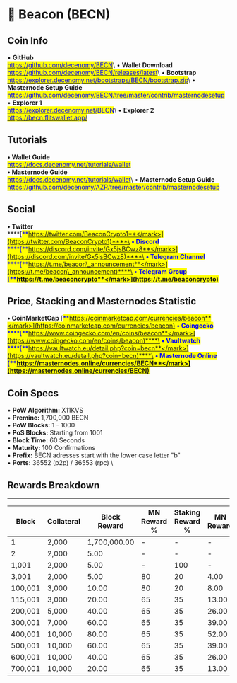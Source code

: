 # 🔸 Beacon (BECN)

## Coin Info

• **GitHub**\
[<mark style="color:blue;">https://github.com/decenomy/BECN</mark>](https://github.com/decenomy/BECN)<mark style="color:blue;"></mark>\ <mark style="color:blue;"></mark>• **Wallet Download**\
[<mark style="color:blue;">https://github.com/decenomy/BECN/releases/latest</mark>](https://github.com/decenomy/BECN/releases/latest)<mark style="color:blue;"></mark>\ <mark style="color:blue;"></mark>• **Bootstrap**\
[<mark style="color:blue;">https://explorer.decenomy.net/bootstraps/BECN/bootstrap.zip</mark>](https://explorer.decenomy.net/bootstraps/BECN/bootstrap.zip)<mark style="color:blue;"></mark>\ <mark style="color:blue;"></mark>• **Masternode Setup Guide**\
[<mark style="color:blue;">https://github.com/decenomy/BECN/tree/master/contrib/masternodesetup</mark>](https://github.com/decenomy/BECN/tree/master/contrib/masternodesetup)\
• **Explorer 1** \
[<mark style="color:blue;">https://explorer.decenomy.net/</mark>](https://explorer.decenomy.net/BECN)<mark style="color:blue;">BECN</mark>\ <mark style="color:blue;"></mark>• **Explorer 2**\
[<mark style="color:blue;">https://becn.flitswallet.app/</mark>](https://becn.flitswallet.app/)

## Tutorials

**• Wallet Guide**\
[<mark style="color:blue;">https://docs.decenomy.net/tutorials/wallet</mark>](../tutorials/wallet/)\
**• Masternode Guide**\
[<mark style="color:blue;">https://docs.decenomy.net/tutorials/wallet</mark>](../tutorials/wallet/)<mark style="color:blue;"></mark>\ <mark style="color:blue;"></mark>• **Masternode Setup Guide**\
[<mark style="color:blue;">https://github.com/decenomy/AZR/tree/master/contrib/masternodesetup</mark>](https://github.com/decenomy/AZR/tree/master/contrib/masternodesetup)

## Social

**• Twitter**\
****[<mark style="color:blue;">**https://twitter.com/BeaconCrypto1**</mark>](https://twitter.com/BeaconCrypto1)****\
**• Discord**\
****[<mark style="color:blue;">**https://discord.com/invite/Gx5jsBCwz8**</mark>](https://discord.com/invite/Gx5jsBCwz8)****\
**• Telegram Channel**\
****[<mark style="color:blue;">**https://t.me/beacon\_announcement**</mark>](https://t.me/beacon\_announcement)****\
**• Telegram Group**\
****[<mark style="color:blue;">**https://t.me/beaconcrypto**</mark>](https://t.me/beaconcrypto)<mark style="color:blue;">****</mark>

## Price, Stacking and Masternodes Statistic

**• CoinMarketCap**                                         [<mark style="color:blue;">**https://coinmarketcap.com/currencies/beacon**</mark>](https://coinmarketcap.com/currencies/beacon)                                                                                 **• Coingecko**\
****[<mark style="color:blue;">**https://www.coingecko.com/en/coins/beacon**</mark>](https://www.coingecko.com/en/coins/beacon)****\
**• Vaultwatch**\
****[<mark style="color:blue;">**https://vaultwatch.eu/detail.php?coin=becn**</mark>](https://vaultwatch.eu/detail.php?coin=becn)****\
**• Masternode Online**\
****[<mark style="color:blue;">**https://masternodes.online/currencies/BECN**</mark>](https://masternodes.online/currencies/BECN)<mark style="color:blue;">****</mark>

## Coin Specs

• **PoW Algorithm:** X11KVS\
• **Premine:** 1,700,000 BECN \
• **PoW Blocks:** 1 - 1000\
• **PoS Blocks:** Starting from 1001\
• **Block Time:** 60 Seconds\
• **Maturity:** 100 Confirmations\
• **Prefix:** BECN adresses start with the lower case letter "b"\
• **Ports:** 36552 (p2p) / 36553 (rpc) \


## Rewards Breakdown

***

| Block   | Collateral | Block Reward | MN Reward % | Staking Reward % | MN Reward | Staker Reward |
| ------- | ---------- | ------------ | ----------- | ---------------- | --------- | ------------- |
| 1       | 2,000      | 1,700,000.00 | -           | -                | -         | -             |
| 2       | 2,000      | 5.00         | -           | -                | -         | -             |
| 1,001   | 2,000      | 5.00         | -           | 100              | -         | 5.00          |
| 3,001   | 2,000      | 5.00         | 80          | 20               | 4.00      | 1.00          |
| 100,001 | 3,000      | 10.00        | 80          | 20               | 8.00      | 2.00          |
| 115,001 | 3,000      | 20.00        | 65          | 35               | 13.00     | 7.00          |
| 200,001 | 5,000      | 40.00        | 65          | 35               | 26.00     | 14.00         |
| 300,001 | 7,000      | 60.00        | 65          | 35               | 39.00     | 21.00         |
| 400,001 | 10,000     | 80.00        | 65          | 35               | 52.00     | 28.00         |
| 500,001 | 10,000     | 60.00        | 65          | 35               | 39.00     | 21.00         |
| 600,001 | 10,000     | 40.00        | 65          | 35               | 26.00     | 14.00         |
| 700,001 | 10,000     | 20.00        | 65          | 35               | 13.00     | 7.00          |
